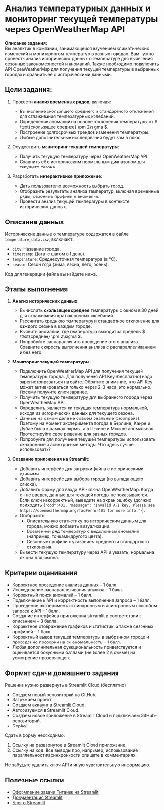 # Анализ температурных данных и мониторинг текущей температуры через OpenWeatherMap API

**Описание задания:**  
Вы аналитик в компании, занимающейся изучением климатических изменений и мониторингом температур в разных городах. Вам нужно провести анализ исторических данных о температуре для выявления сезонных закономерностей и аномалий. Также необходимо подключить API OpenWeatherMap для получения текущей температуры в выбранных городах и сравнить её с историческими данными.

## Цели задания:
1. Провести **анализ временных рядов**, включая:
   - Вычисление скользящего среднего и стандартного отклонения для сглаживания температурных колебаний.
   - Определение аномалий на основе отклонений температуры от $ \text{скользящее среднее} \pm 2\sigma $.
   - Построение долгосрочных трендов изменения температуры.
   - Любые дополнительные исследования будут вам в плюс.

2. Осуществить **мониторинг текущей температуры**:
   - Получить текущую температуру через OpenWeatherMap API.
   - Сравнить её с историческим нормальным диапазоном для текущего сезона.

3. Разработать **интерактивное приложение**:
   - Дать пользователю возможность выбрать город.
   - Отобразить результаты анализа температур, включая временные ряды, сезонные профили и аномалии.
   - Провести анализ текущей температуры в контексте исторических данных.

## Описание данных
Исторические данные о температуре содержатся в файле `temperature_data.csv`, включают:
  - `city`: Название города.
  - `timestamp`: Дата (с шагом в 1 день).
  - `temperature`: Среднесуточная температура (в °C).
  - `season`: Сезон года (зима, весна, лето, осень).

Код для генерации файла вы найдете ниже.

## Этапы выполнения
1. **Анализ исторических данных**:
   - Вычислить **скользящее среднее** температуры с окном в 30 дней для сглаживания краткосрочных колебаний.
   - Рассчитать среднюю температуру и стандартное отклонение для каждого сезона в каждом городе.
   - Выявить аномалии, где температура выходит за пределы $ \text{среднее} \pm 2\sigma $.
   - Попробуйте распараллелить проведение этого анализа. Сравните скорость выполнения анализа с распараллеливанием и без него.

2. **Мониторинг текущей температуры**:
   - Подключить OpenWeatherMap API для получения текущей температуры города. Для получения API Key (бесплатно) надо зарегистрироваться на сайте. Обратите внимание, что API Key может активироваться только через 2-3 часа, это нормально. Посему получите ключ заранее.
   - Получить текущую температуру для выбранного города через OpenWeatherMap API.
   - Определить, является ли текущая температура нормальной, исходя из исторических данных для текущего сезона.
   - Данные на самом деле не совсем реальные (сюрпрайз). Поэтому на момент эксперимента погода в Берлине, Каире и Дубае была в рамках нормы, а в Пекине и Москве аномальная. Протестируйте свое решение для разных городов.
   - Попробуйте для получения текущей температуры использовать синхронные и асинхронные методы. Что здесь лучше использовать?

3. **Создание приложения на Streamlit**:
   - Добавить интерфейс для загрузки файла с историческими данными.
   - Добавить интерфейс для выбора города (из выпадающего списка).
   - Добавить форму для ввода API-ключа OpenWeatherMap. Когда он не введен, данные для текущей погоды не показываются. Если ключ некорректный, выведите на экран ошибку (должно приходить `{"cod":401, "message": "Invalid API key. Please see https://openweathermap.org/faq#error401 for more info."}`).
   - Отобразить:
     - Описательную статистику по историческим данным для города, можно добавить визуализации.
     - Временной ряд температур с выделением аномалий (например, точками другого цвета).
     - Сезонные профили с указанием среднего и стандартного отклонения.
   - Вывести текущую температуру через API и указать, нормальна ли она для сезона.

## Критерии оценивания
- Корректное проведение анализа данных – 1 балл.
- Исследование распараллеливания анализа – 1 балл.
- Корректный поиск аномалий – 1 балл.
- Подключение к API и корректность выполнения запроса – 1 балл.
- Проведение эксперимента с синхронным и асинхронным способом запроса к API – 1 балл.
- Создание интерфейса приложения streamlit в соответствии с описанием – 3 балла.
- Корректное отображение графиков и статистик, а также сезонных профилей – 1 балл.
- Корректный вывод текущей температуры в выбранном городе и проведение проверки на ее аномальность – 1 балл.
- Любая дополнительная функциональность приветствуется и оценивается бонусными баллами (не более 2 в сумме) на усмотрение проверяющего.

## Формат сдачи домашнего задания
Решение нужно развернуть в Streamlit Cloud (бесплатно)

*   Создаем новый репозиторий на GitHub.  
*   Загружаем проект.
*   Создаем аккаунт в [Streamlit Cloud](https://streamlit.io/cloud).
*   Авторизуемся в Streamlit Cloud.
*   Создаем новое приложение в Streamlit Cloud и подключаем GitHub-репозиторий.
*   Deploy!

Сдать в форму необходимо:
1. Ссылку на развернутое в Streamlit Cloud приложение.
2. Ссылку на код. Все выводы про, например, использование параллельности/асинхронности опишите в комментариях.

Не забудьте удалить ключ API и иную чувствительную информацию.

## Полезные ссылки
*   [Оформление задачи Титаник на Streamlit](https://github.com/evgpat/streamlit_demo)
*   [Документация Streamlit](https://docs.streamlit.io/)
*   [Блог о Streamlit](https://blog.streamlit.io/)
